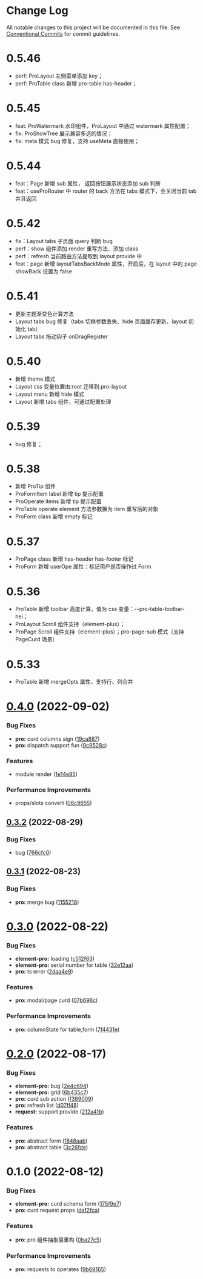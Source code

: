 # Change Log

All notable changes to this project will be documented in this file.
See [Conventional Commits](https://conventionalcommits.org) for commit guidelines.

# 0.5.46

- perf: ProLayout 左侧菜单添加 key；
- perf: ProTable class 新增 pro-table.has-header；

# 0.5.45

- feat: ProWatermark 水印组件，ProLayout 中通过 watermark 属性配置；
- fix: ProShowTree 展示兼容多选的情况；
- fix: meta 模式 bug 修复，支持 useMeta 直接使用；

# 0.5.44

- feat：Page 新增 sub 属性， 返回按钮展示状态添加 sub 判断
- feat：useProRouter 中 router 的 back 方法在 tabs 模式下，会关闭当前 tab 并且返回

# 0.5.42

- fix：Layout tabs 子页面 query 判断 bug
- perf：show 组件添加 render 重写方法、添加 class
- perf：refresh 当前路由方法提取到 layout provide 中
- feat：page 新增 layoutTabsBackMode 属性，开启后，在 layout 中的 page showBack 设置为 false

# 0.5.41

- 更新主题渐变色计算方法
- Layout tabs bug 修复（tabs 切换参数丢失、hide 页面缓存更新、layout 初始化 tab）
- Layout tabs 拖动钩子 onDragRegister

# 0.5.40

- 新增 theme 模式
- Layout css 变量位置由:root 迁移到.pro-layout
- Layout menu 新增 hide 模式
- Layout 新增 tabs 组件，可通过配置处理

# 0.5.39

- bug 修复；

# 0.5.38

- 新增 ProTip 组件
- ProFormItem label 新增 tip 提示配置
- ProOperate items 新增 tip 提示配置
- ProTable operate element 方法参数换为 item 重写后的对象
- ProForm class 新增 empty 标记

# 0.5.37

- ProPage class 新增 has-header has-footer 标记
- ProForm 新增 userOpe 属性：标记用户是否操作过 Form

# 0.5.36

- ProTable 新增 toolbar 高度计算，值为 css 变量：--pro-table-toolbar-hei；
- ProLayout Scroll 组件支持（element-plus）；
- ProPage Scroll 组件支持（element-plus）；pro-page-sub 模式（支持 PageCurd 场景）

# 0.5.33

- ProTable 新增 mergeOpts 属性，支持行、列合并

# [0.4.0](https://github.com/zxeryu/vue-start/compare/@vue-start/pro@0.3.2...@vue-start/pro@0.4.0) (2022-09-02)

### Bug Fixes

- **pro:** curd columns sign ([19ca887](https://github.com/zxeryu/vue-start/commit/19ca887b2f0826c64a0cae7b6abe093ab6d1f525))
- **pro:** dispatch support fun ([9c9528c](https://github.com/zxeryu/vue-start/commit/9c9528cf305e6e3bf1daebc57afb5d5ac9d9fd21))

### Features

- module render ([1e14e95](https://github.com/zxeryu/vue-start/commit/1e14e956e8712db277d2e9020b392243b454a846))

### Performance Improvements

- props/slots convert ([06c9655](https://github.com/zxeryu/vue-start/commit/06c9655f0622278e18770699b1d643fe10cbbdca))

## [0.3.2](https://github.com/zxeryu/vue-start/compare/@vue-start/pro@0.3.1...@vue-start/pro@0.3.2) (2022-08-29)

### Bug Fixes

- bug ([766cfc0](https://github.com/zxeryu/vue-start/commit/766cfc00c621bc4a9b30087540043a96db2df9be))

## [0.3.1](https://github.com/zxeryu/vue-start/compare/@vue-start/pro@0.3.0...@vue-start/pro@0.3.1) (2022-08-23)

### Bug Fixes

- **pro:** merge bug ([1155218](https://github.com/zxeryu/vue-start/commit/115521827bc31c11091c23d16a596bd825aedcf1))

# [0.3.0](https://github.com/zxeryu/vue-start/compare/@vue-start/pro@0.2.0...@vue-start/pro@0.3.0) (2022-08-22)

### Bug Fixes

- **element-pro:** loading ([c512f63](https://github.com/zxeryu/vue-start/commit/c512f638f06acab64242bf85b2475b860097061e))
- **element-pro:** serial number for table ([32e12aa](https://github.com/zxeryu/vue-start/commit/32e12aa6bdd494464bc2839eaaed5d8ce66330a5))
- **pro:** ts error ([2daa4e9](https://github.com/zxeryu/vue-start/commit/2daa4e95031a52526860fbc863087aaedd30e3ff))

### Features

- **pro:** modal/page curd ([07b696c](https://github.com/zxeryu/vue-start/commit/07b696cf2a327d4ec083ec75f3d5b73c870bfcb3))

### Performance Improvements

- **pro:** columnState for table,form ([7f4431e](https://github.com/zxeryu/vue-start/commit/7f4431ebf2d426b93a24e381712d705700561ec9))

# [0.2.0](https://github.com/zxeryu/vue-start/compare/@vue-start/pro@0.1.0...@vue-start/pro@0.2.0) (2022-08-17)

### Bug Fixes

- **element-pro:** bug ([2e4c694](https://github.com/zxeryu/vue-start/commit/2e4c69469a3babd4d08ea13c934a71a31df5b743))
- **element-pro:** grid ([6b435c7](https://github.com/zxeryu/vue-start/commit/6b435c796890dc1e253f35f7b622bb14041c01cf))
- **pro:** curd sub action ([f389009](https://github.com/zxeryu/vue-start/commit/f389009b9890844d51c6ad92279ac308e7686517))
- **pro:** refresh list ([d07ff48](https://github.com/zxeryu/vue-start/commit/d07ff484918271516db2aeca7727eb83dfad63ff))
- **request:** support provide ([212a41b](https://github.com/zxeryu/vue-start/commit/212a41b3c056c3acf38d65c3f1e7a8e388bc9052))

### Features

- **pro:** abstract form ([f848aab](https://github.com/zxeryu/vue-start/commit/f848aabe5bec62600f7eb3575c85654ed778b3c6))
- **pro:** abstract table ([3c26fde](https://github.com/zxeryu/vue-start/commit/3c26fde0f72e541bf3d2176c91748c7d8105341d))

# 0.1.0 (2022-08-12)

### Bug Fixes

- **element-pro:** curd schema form ([175f9e7](https://github.com/zxeryu/vue-start/commit/175f9e70482009afd118573be6e716535f584043))
- **pro:** curd request props ([daf2fca](https://github.com/zxeryu/vue-start/commit/daf2fca7876c2a9f4c155400edb3fdd99fa9f825))

### Features

- **pro:** pro 组件抽象层重构 ([0ba27c5](https://github.com/zxeryu/vue-start/commit/0ba27c591c7a6eebce2c1986908e295194a6f326))

### Performance Improvements

- **pro:** requests to operates ([9b69165](https://github.com/zxeryu/vue-start/commit/9b6916582a4c15a7012c3267126b00c065b32d23))
